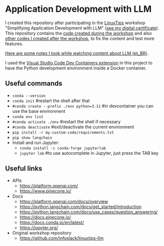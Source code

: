 # Application Development with LLM

I created this repository after participating in the [LinuxTips](https://www.linuxtips.io) workshop "Simplifying Application Development with LLM" ([see my digital certificate](https://www.credential.net/2d5d68eb-69fb-4fa7-acce-acab2d969da3)).  
This repository contains the [code created during the workshop](workshop-code) and also [other codes I created after the workshop](my-custom-code), to fix the content and test more features.

[Here are some notes I took while watching content about LLM (pt_BR)](AI_for_Devs-pt_BR.md).

I used the [Visual Studio Code Dev Containers extension](https://marketplace.visualstudio.com/items?itemName=ms-vscode-remote.remote-containers) in this project to have the Python development environment inside a Docker container.

## Useful commands

- `conda --version`
- `conda init` #restart the shell after that
- `#conda create --prefix ./env python=3.11` #in devcontainer you can use the base environment
- `conda env list`
- `#conda activate ./env` #restart the shell if necessary
- `#conda deactivate` #exit/deactivate the current environment
- `pip install -r my-custom-code/requirements.txt`
- `pip show langchain`
- Install and run Jupyter:
  - `conda install -c conda-forge jupyterlab`
  - `jupyter lab` #to use autocomplete in Jupyter, just press the TAB key

## Useful links

- APIs
  - https://platform.openai.com/
  - https://www.pinecone.io/
- Docs
  - https://platform.openai.com/docs/overview
  - https://python.langchain.com/docs/get_started/introduction
  - https://python.langchain.com/docs/use_cases/question_answering/
  - https://docs.pinecone.io/
  - https://docs.conda.io/en/latest/
  - https://jupyter.org/
- Original workshop repository
  - https://github.com/infoslack/linuxtips-llm

